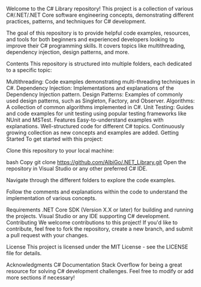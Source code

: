 Welcome to the C# Library repository! This project is a collection of various C#/.NET/.NET Core software engineering concepts, demonstrating different practices, patterns, and techniques for C# development.

The goal of this repository is to provide helpful code examples, resources, and tools for both beginners and experienced developers looking to improve their C# programming skills. It covers topics like multithreading, dependency injection, design patterns, and more.

Contents
This repository is structured into multiple folders, each dedicated to a specific topic:

Multithreading: Code examples demonstrating multi-threading techniques in C#.
Dependency Injection: Implementations and explanations of the Dependency Injection pattern.
Design Patterns: Examples of commonly used design patterns, such as Singleton, Factory, and Observer.
Algorithms: A collection of common algorithms implemented in C#.
Unit Testing: Guides and code examples for unit testing using popular testing frameworks like NUnit and MSTest.
Features
Easy-to-understand examples with explanations.
Well-structured code for different C# topics.
Continuously growing collection as new concepts and examples are added.
Getting Started
To get started with this project:

Clone this repository to your local machine:

bash
Copy
git clone https://github.com/AlbiGo/.NET_Library.git
Open the repository in Visual Studio or any other preferred C# IDE.

Navigate through the different folders to explore the code examples.

Follow the comments and explanations within the code to understand the implementation of various concepts.

Requirements
.NET Core SDK (Version X.X or later) for building and running the projects.
Visual Studio or any IDE supporting C# development.
Contributing
We welcome contributions to this project! If you'd like to contribute, feel free to fork the repository, create a new branch, and submit a pull request with your changes.

License
This project is licensed under the MIT License - see the LICENSE file for details.

Acknowledgments
C# Documentation
Stack Overflow for being a great resource for solving C# development challenges.
Feel free to modify or add more sections if necessary!
